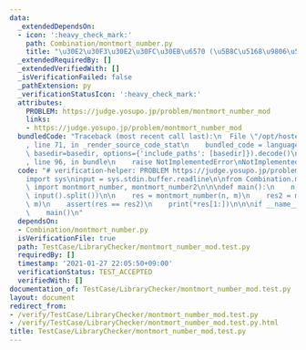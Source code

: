 ```yaml
---
data:
  _extendedDependsOn:
  - icon: ':heavy_check_mark:'
    path: Combination/montmort_number.py
    title: "\u30E2\u30F3\u30E2\u30FC\u30EB\u6570 (\u5B8C\u5168\u9806\u5217)"
  _extendedRequiredBy: []
  _extendedVerifiedWith: []
  _isVerificationFailed: false
  _pathExtension: py
  _verificationStatusIcon: ':heavy_check_mark:'
  attributes:
    PROBLEM: https://judge.yosupo.jp/problem/montmort_number_mod
    links:
    - https://judge.yosupo.jp/problem/montmort_number_mod
  bundledCode: "Traceback (most recent call last):\n  File \"/opt/hostedtoolcache/Python/3.10.5/x64/lib/python3.10/site-packages/onlinejudge_verify/documentation/build.py\"\
    , line 71, in _render_source_code_stat\n    bundled_code = language.bundle(stat.path,\
    \ basedir=basedir, options={'include_paths': [basedir]}).decode()\n  File \"/opt/hostedtoolcache/Python/3.10.5/x64/lib/python3.10/site-packages/onlinejudge_verify/languages/python.py\"\
    , line 96, in bundle\n    raise NotImplementedError\nNotImplementedError\n"
  code: "# verification-helper: PROBLEM https://judge.yosupo.jp/problem/montmort_number_mod\n\
    import sys\ninput = sys.stdin.buffer.readline\n\nfrom Combination.montmort_number\
    \ import montmort_number, montmort_number2\n\n\ndef main():\n    n, m = map(int,\
    \ input().split())\n\n    res = montmort_number(n, m)\n    res2 = montmort_number2(n,\
    \ m)\n    assert(res == res2)\n    print(*res[1:])\n\n\nif __name__ == '__main__':\n\
    \    main()\n"
  dependsOn:
  - Combination/montmort_number.py
  isVerificationFile: true
  path: TestCase/LibraryChecker/montmort_number_mod.test.py
  requiredBy: []
  timestamp: '2021-01-27 22:05:50+09:00'
  verificationStatus: TEST_ACCEPTED
  verifiedWith: []
documentation_of: TestCase/LibraryChecker/montmort_number_mod.test.py
layout: document
redirect_from:
- /verify/TestCase/LibraryChecker/montmort_number_mod.test.py
- /verify/TestCase/LibraryChecker/montmort_number_mod.test.py.html
title: TestCase/LibraryChecker/montmort_number_mod.test.py
---
```


